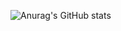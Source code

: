 ![Anurag's GitHub stats](https://github-readme-stats.vercel.app/api?username=Fire-The-Fox&show_icons=true&theme=dark)
